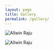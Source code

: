 ```yaml
---
layout: page
title: Gallery
permalink: /gallery/
---
```

![Allwin Raju](/images/IMG_2288.JPG)

![Allwin Raju](/images/IMG_2289.JPG)
